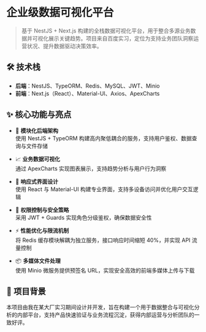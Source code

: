 # 企业级数据可视化平台

> 基于 NestJS + Next.js 构建的全栈数据可视化平台，用于整合多源业务数据并可视化展示关键趋势。项目来自百度实习，定位为支持业务团队洞察运营状况、提升数据驱动决策效率。

## 🛠 技术栈
- **后端**：NestJS、TypeORM、Redis、MySQL、JWT、Minio
- **前端**：Next.js（React）、Material-UI、Axios、ApexCharts

## ✨ 核心功能与亮点

- 🔧 **模块化后端架构**  
  使用 NestJS + TypeORM 构建高内聚低耦合的服务，支持用户鉴权、数据查询与文件存储

- 📈 **业务数据可视化**  
  通过 ApexCharts 实现图表展示，支持趋势分析与用户行为洞察

- 🎨 **响应式界面设计**  
  使用 React 与 Material-UI 构建专业界面，支持多设备访问并优化用户交互逻辑

- 🔐 **权限控制与安全策略**  
  采用 JWT + Guards 实现角色分级鉴权，确保数据安全性

- ⚡ **性能优化与限流机制**  
  将 Redis 缓存模块解耦为独立服务，接口响应时间缩短 40%，并实现 API 流量控制

- 📦 **多媒体文件处理**  
  使用 Minio 微服务提供预签名 URL，实现安全高效的前端多媒体上传与下载

## 📌 项目背景

本项目由我在某大厂实习期间设计并开发，旨在构建一个用于数据整合与可视化分析的内部平台，支持产品快速验证与业务流程沉淀，获得内部运营与分析团队的一致好评。
